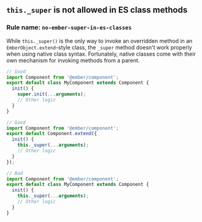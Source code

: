 ## `this._super` is not allowed in ES class methods

### Rule name: `no-ember-super-in-es-classes`

While `this._super()` is the only way to invoke an overridden method in an `EmberObject.extend`-style class, the `_super` method doesn't work properly when using native class syntax. Fortunately, native classes come with their own mechanism for invoking methods from a parent.

```javascript
// Good
import Component from '@ember/component';
export default class MyComponent extends Component {
  init() {
    super.init(...arguments);
    // Other logic
  }
}

// Good
import Component from '@ember/component';
export default Component.extend({
  init() {
    this._super(...arguments);
    // Other logic
  }
});

// Bad
import Component from '@ember/component';
export default class MyComponent extends Component {
  init() {
    this._super(...arguments);
    // Other logic
  }
}
```
